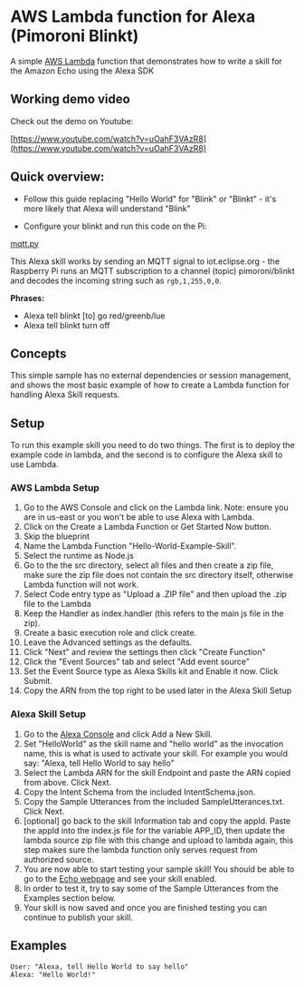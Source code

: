 # AWS Lambda function for Alexa (Pimoroni Blinkt)

A simple [AWS Lambda](http://aws.amazon.com/lambda) function that demonstrates how to write a skill for the Amazon Echo using the Alexa SDK

## Working demo video

Check out the demo on Youtube:

[https://www.youtube.com/watch?v=uOahF3VAzR8](https://www.youtube.com/watch?v=uOahF3VAzR8)

## Quick overview:

* Follow this guide replacing "Hello World" for "Blink" or "Blinkt" - it's more likely that Alexa will understand "Blink"

* Configure your blinkt and run this code on the Pi:

[mqtt.py](https://github.com/pimoroni/blinkt/blob/master/examples/mqtt.py)

This Alexa skill works by sending an MQTT signal to iot.eclipse.org - the Raspberry Pi runs an MQTT subscription to a channel (topic) pimoroni/blinkt and decodes the incoming string such as `rgb,1,255,0,0`.

**Phrases:**

* Alexa tell blinkt [to] go red/greenb/lue
* Alexa tell blinkt turn off

## Concepts
This simple sample has no external dependencies or session management, and shows the most basic example of how to create a Lambda function for handling Alexa Skill requests.

## Setup
To run this example skill you need to do two things. The first is to deploy the example code in lambda, and the second is to configure the Alexa skill to use Lambda.

### AWS Lambda Setup
1. Go to the AWS Console and click on the Lambda link. Note: ensure you are in us-east or you won't be able to use Alexa with Lambda.
2. Click on the Create a Lambda Function or Get Started Now button.
3. Skip the blueprint
4. Name the Lambda Function "Hello-World-Example-Skill".
5. Select the runtime as Node.js
5. Go to the the src directory, select all files and then create a zip file, make sure the zip file does not contain the src directory itself, otherwise Lambda function will not work.
6. Select Code entry type as "Upload a .ZIP file" and then upload the .zip file to the Lambda
7. Keep the Handler as index.handler (this refers to the main js file in the zip).
8. Create a basic execution role and click create.
9. Leave the Advanced settings as the defaults.
10. Click "Next" and review the settings then click "Create Function"
11. Click the "Event Sources" tab and select "Add event source"
12. Set the Event Source type as Alexa Skills kit and Enable it now. Click Submit.
13. Copy the ARN from the top right to be used later in the Alexa Skill Setup

### Alexa Skill Setup
1. Go to the [Alexa Console](https://developer.amazon.com/edw/home.html) and click Add a New Skill.
2. Set "HelloWorld" as the skill name and "hello world" as the invocation name, this is what is used to activate your skill. For example you would say: "Alexa, tell Hello World to say hello"
3. Select the Lambda ARN for the skill Endpoint and paste the ARN copied from above. Click Next.
4. Copy the Intent Schema from the included IntentSchema.json.
5. Copy the Sample Utterances from the included SampleUtterances.txt. Click Next.
6. [optional] go back to the skill Information tab and copy the appId. Paste the appId into the index.js file for the variable APP_ID,
   then update the lambda source zip file with this change and upload to lambda again, this step makes sure the lambda function only serves request from authorized source.
7. You are now able to start testing your sample skill! You should be able to go to the [Echo webpage](http://echo.amazon.com/#skills) and see your skill enabled.
8. In order to test it, try to say some of the Sample Utterances from the Examples section below.
9. Your skill is now saved and once you are finished testing you can continue to publish your skill.

## Examples
    User: "Alexa, tell Hello World to say hello"
    Alexa: "Hello World!"
